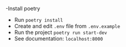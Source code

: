  -Install poetry
- Run `poetry install`
- Create and edit `.env` file from `.env.example`
- Run the project `poetry run start-dev`
- See documentation: `localhost:8000`